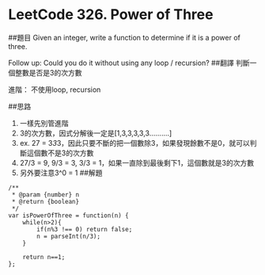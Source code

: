 # LeetCode 326. Power of Three

##題目
Given an integer, write a function to determine if it is a power of three.

Follow up:
Could you do it without using any loop / recursion?
##翻譯
判斷一個整數是否是3的次方數

進階：
不使用loop, recursion
    
##思路
1. 一樣先別管進階
2. 3的次方數，因式分解後一定是[1,3,3,3,3,3..........]
3. ex. 27 = 3*3*3，因此只要不斷的把一個數除3，如果發現餘數不是0，就可以判斷這個數不是3的次方數
4. 27/3 = 9, 9/3 = 3, 3/3 = 1，如果一直除到最後剩下1，這個數就是3的次方數
5. 另外要注意3^0 = 1 
##解題
```
/**
 * @param {number} n
 * @return {boolean}
 */
var isPowerOfThree = function(n) {
    while(n>2){
        if(n%3 !== 0) return false;
        n = parseInt(n/3);
    }
    
    return n==1;
};
```